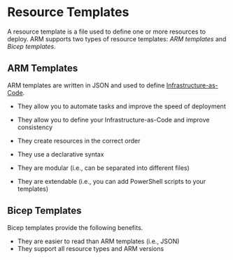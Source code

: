 # Resource Templates
A resource template is a file used to define one or more resources to deploy. ARM supports two types of resource templates: *ARM templates* and *Bicep templates*. 

## ARM Templates
ARM templates are written in JSON and used to define [Infrastructure-as-Code](/automation/infrastructure-as-code/README.md). 


* They allow you to automate tasks and improve the speed of deployment
* They allow you to define your Infrastructure-as-Code and improve consistency
* They create resources in the correct order

* They use a declarative syntax
* They are modular (i.e., can be separated into different files)
* They are extendable (i.e., you can add PowerShell scripts to your templates)

## Bicep Templates
Bicep templates provide the following benefits. 
* They are easier to read than ARM templates (i.e., JSON)
* They support all resource types and ARM versions
